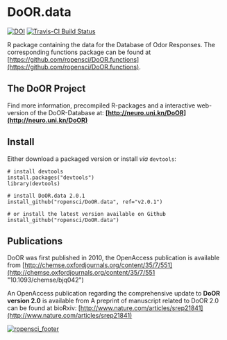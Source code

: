 DoOR.data
=========
[![DOI](https://zenodo.org/badge/doi/10.5281/zenodo.375618.svg)](http://dx.doi.org/10.5281/zenodo.375618)
[![Travis-CI Build Status](https://travis-ci.org/ropensci/DoOR.data.svg?branch=master)](https://travis-ci.org/ropensci/DoOR.data)


R package containing the data for the Database of Odor Responses. The corresponding functions package can be found at [https://github.com/ropensci/DoOR.functions](https://github.com/ropensci/DoOR.functions).

## The DoOR Project
Find more information, precompiled R-packages and a interactive web-version of the DoOR-Database at: **[http://neuro.uni.kn/DoOR](http://neuro.uni.kn/DoOR)**


## Install
Either download a packaged version or install _via_ `devtools`:
```{r}
# install devtools
install.packages("devtools")
library(devtools)

# install DoOR.data 2.0.1
install_github("ropensci/DoOR.data", ref="v2.0.1")

# or install the latest version available on Github
install_github("ropensci/DoOR.data")
```

## Publications
DoOR was first published in 2010, the OpenAccess publication is available from
[http://chemse.oxfordjournals.org/content/35/7/551](http://chemse.oxfordjournals.org/content/35/7/551 "10.1093/chemse/bjq042")

An OpenAccess publication regarding the comprehensive update to **DoOR version 2.0** is available from
A preprint of manuscript related to DoOR 2.0 can be found at bioRxiv: [http://www.nature.com/articles/srep21841](http://www.nature.com/articles/srep21841)

[![ropensci_footer](https://ropensci.org/public_images/ropensci_footer.png)](https://ropensci.org)
